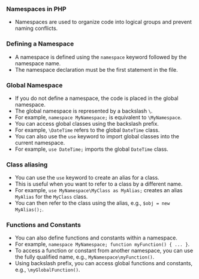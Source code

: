 ### Namespaces in PHP
- Namespaces are used to organize code into logical groups and prevent naming conflicts.

### Defining a Namespace
- A namespace is defined using the `namespace` keyword followed by the namespace name.
- The namespace declaration must be the first statement in the file.

### Global Namespace
- If you do not define a namespace, the code is placed in the global namespace.
- The global namespace is represented by a backslash `\`.
- For example, `namespace MyNamespace;` is equivalent to `\MyNamespace`.
- You can access global classes using the backslash prefix.
- For example, `\DateTime` refers to the global `DateTime` class.
- You can also use the `use` keyword to import global classes into the current namespace.
- For example, `use DateTime;` imports the global `DateTime` class.

### Class aliasing
- You can use the `use` keyword to create an alias for a class.
- This is useful when you want to refer to a class by a different name.
- For example, `use MyNamespace\MyClass as MyAlias;` creates an alias `MyAlias` for the `MyClass` class.
- You can then refer to the class using the alias, e.g., `$obj = new MyAlias();`.

### Functions and Constants
- You can also define functions and constants within a namespace.
- For example, `namespace MyNamespace; function myFunction() { ... }`.
- To access a function or constant from another namespace, you can use the fully qualified name, e.g., `MyNamespace\myFunction()`.
- Using backslash prefix, you can access global functions and constants, e.g., `\myGlobalFunction()`.
